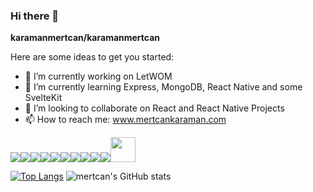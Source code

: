 ### Hi there 👋

**karamanmertcan/karamanmertcan**


Here are some ideas to get you started:

- 🔭 I’m currently working on LetWOM
- 🌱 I’m currently learning Express, MongoDB, React Native and some SvelteKit
- 👯 I’m looking to collaborate on React and React Native Projects
- 📫 How to reach me: www.mertcankaraman.com

<img src="https://img.icons8.com/office/40/000000/react.png"/><img src="https://img.icons8.com/color/48/000000/javascript--v1.png"/><img src="https://img.icons8.com/color/48/000000/sass.png"/><img src="https://img.icons8.com/color/48/000000/nodejs.png"/><img src="https://img.icons8.com/color/48/000000/mongodb.png"/><img src="https://img.icons8.com/color/48/000000/bootstrap.png"/><img src="https://img.icons8.com/color/48/000000/material-ui.png"/><img src="https://img.icons8.com/color/48/000000/react-native.png"/><img src="https://img.icons8.com/color/48/000000/npm.png"/><img src="https://img.icons8.com/color/48/000000/vue-js.png"/><img src="https://seeklogo.com/images/N/next-js-logo-7929BCD36F-seeklogo.com.png" style="height:40px;width:40px;"/>




[![Top Langs](https://github-readme-stats.vercel.app/api/top-langs/?username=karamanmertcan&hide=css,html)](https://github.com/karamanmertcan/github-readme-stats)
![mertcan's GitHub stats](https://github-readme-stats.vercel.app/api?username=karamanmertcan&count_private=true)




